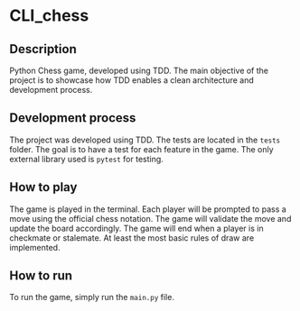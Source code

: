 
# CLI_chess

## Description

Python Chess game, developed using TDD. The main objective
of the project is to showcase how TDD enables a clean architecture
and development process.

## Development process

The project was developed using TDD. The tests are located in the
`tests` folder. The goal is to have a test for each feature in the game.
The only external library used is `pytest` for testing.

## How to play

The game is played in the terminal. Each player will be prompted to
pass a move using the official chess notation. The game will validate the
move and update the board accordingly. The game will end when a player is
in checkmate or stalemate. At least the most basic rules of draw are
implemented.

## How to run

To run the game, simply run the `main.py` file.
